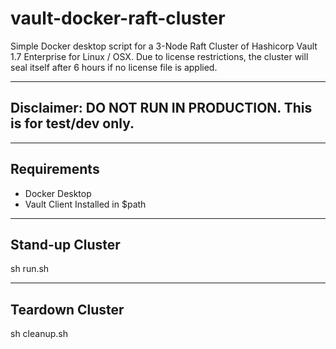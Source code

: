 # vault-docker-raft-cluster
Simple Docker desktop script for a 3-Node Raft Cluster of Hashicorp Vault 1.7 Enterprise for Linux / OSX. Due to license restrictions, the cluster will seal itself after 6 hours if no license file is applied. 

---
Disclaimer: DO NOT RUN IN PRODUCTION. This is for test/dev only.
---


----
Requirements
----
  - Docker Desktop
  - Vault Client Installed in $path

----
Stand-up Cluster
----
sh run.sh

----
Teardown Cluster
----
sh cleanup.sh

